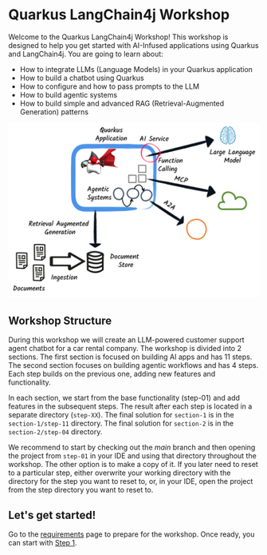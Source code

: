 # Quarkus LangChain4j Workshop

Welcome to the Quarkus LangChain4j Workshop! 
This workshop is designed to help you get started with AI-Infused applications using Quarkus and LangChain4j.
You are going to learn about:

- How to integrate LLMs (Language Models) in your Quarkus application
- How to build a chatbot using Quarkus
- How to configure and how to pass prompts to the LLM
- How to build agentic systems
- How to build simple and advanced RAG (Retrieval-Augmented Generation) patterns

![Quarkus LangChain4j Workshop](images/global-architecture.png)


## Workshop Structure

During this workshop we will create an LLM-powered customer support agent chatbot for a car rental company.
The workshop is divided into 2 sections. The first section is focused on building AI apps and has 11 steps. The second section focuses on building agentic workflows and has 4 steps.
Each step builds on the previous one, adding new features and functionality.

In each section, we start from the base functionality (step-01) and add features in the subsequent steps.
The result after each step is located in a separate directory (`step-XX`).
The final solution for `section-1` is in the `section-1/step-11` directory. The final solution for `section-2` is in the `section-2/step-04` directory.

We recommend to start by checking out the _main_ branch and then opening the project from `step-01` in your IDE and using that directory throughout the workshop.
The other option is to make a copy of it.
If you later need to reset to a particular step, either overwrite your working directory with the directory for the step you want to reset to, or, in your IDE, open the project from the step directory you want to reset to.

## Let's get started!

Go to the [requirements](./requirements.md) page to prepare for the workshop.
Once ready, you can start with [Step 1](./section-1/step-01.md).

